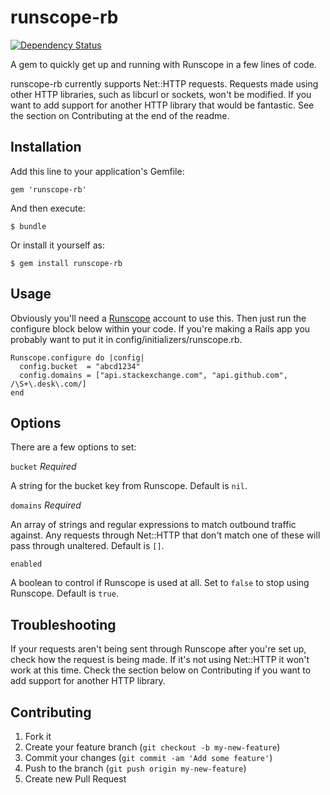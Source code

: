 # runscope-rb

[![Dependency Status](https://gemnasium.com/chriswarren/runscope-rb.png)](https://gemnasium.com/chriswarren/runscope-rb)

A gem to quickly get up and running with Runscope in a few lines of code.

runscope-rb currently supports Net::HTTP requests. Requests made using other HTTP libraries, such as libcurl or sockets, won't be modified. If you want to add support for another HTTP library that would be fantastic. See the section on Contributing at the end of the readme.

## Installation

Add this line to your application's Gemfile:

    gem 'runscope-rb'

And then execute:

    $ bundle

Or install it yourself as:

    $ gem install runscope-rb

## Usage

Obviously you'll need a [Runscope](http://runscope.com) account to use this. Then just run the configure block below within your code. If you're making a Rails app you probably want to put it in config/initializers/runscope.rb.

    Runscope.configure do |config|
      config.bucket  = "abcd1234"
      config.domains = ["api.stackexchange.com", "api.github.com", /\S+\.desk\.com/]
    end

## Options

There are a few options to set:

`bucket` *Required*

A string for the bucket key from Runscope. Default is `nil`.

`domains` *Required*

An array of strings and regular expressions to match outbound traffic against. Any requests through Net::HTTP that don't match one of these will pass through unaltered. Default is `[]`.

`enabled`

A boolean to control if Runscope is used at all. Set to `false` to stop using Runscope. Default is `true`.

## Troubleshooting

If your requests aren't being sent through Runscope after you're set up, check how the request is being made. If it's not using Net::HTTP it won't work at this time. Check the section below on Contributing if you want to add support for another HTTP library.

## Contributing

1. Fork it
2. Create your feature branch (`git checkout -b my-new-feature`)
3. Commit your changes (`git commit -am 'Add some feature'`)
4. Push to the branch (`git push origin my-new-feature`)
5. Create new Pull Request
